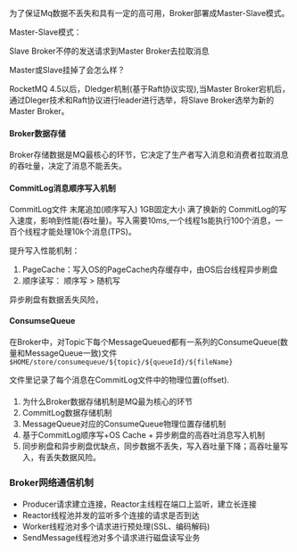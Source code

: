 为了保证Mq数据不丢失和具有一定的高可用，Broker部署成Master-Slave模式。

Master-Slave模式：

Slave Broker不停的发送请求到Master Broker去拉取消息

Master或Slave挂掉了会怎么样？

RocketMQ 4.5以后，Dledger机制(基于Raft协议实现),当Master Broker宕机后，通过Dleger技术和Raft协议进行leader进行选举，将Slave Broker选举为新的Master Broker。


#### Broker数据存储
Broker存储数据是MQ最核心的环节，它决定了生产者写入消息和消费者拉取消息的吞吐量，决定了消息不能丢失。


#### CommitLog消息顺序写入机制
CommitLog文件 末尾追加(顺序写入) 1GB固定大小 满了换新的
CommitLog的写入速度，影响到性能(吞吐量)。写入需要10ms,一个线程1s能执行100个消息，一百个线程才能处理10k个消息(TPS)。

提升写入性能机制：
1. PageCache：写入OS的PageCache内存缓存中，由OS后台线程异步刷盘
2. 顺序读写： 顺序写 > 随机写

异步刷盘有数据丢失风险，


#### ConsumseQueue
在Broker中，对Topic下每个MessageQueued都有一系列的ConsumeQueue(数量和MessageQueue一致)文件
`$HOME/store/consumequeue/${topic}/${queueId}/${fileName}`

文件里记录了每个消息在CommitLog文件中的物理位置(offset).



#### 
1. 为什么Broker数据存储机制是MQ最为核心的环节
2. CommitLog数据存储机制
3. MessageQueue对应的ConsumeQueue物理位置存储机制
4. 基于CommitLog顺序写+OS Cache + 异步刷盘的高吞吐消息写入机制
5. 同步刷盘和异步刷盘优缺点，同步数据不丢失，写入吞吐量下降；高吞吐量写入，有丢失数据风险。


### Broker网络通信机制

- Producer请求建立连接，Reactor主线程在端口上监听，建立长连接
- Reactor线程池并发的监听多个连接的请求是否到达
- Worker线程池对多个请求进行预处理(SSL、编码解码)
- SendMessage线程池对多个请求进行磁盘读写业务